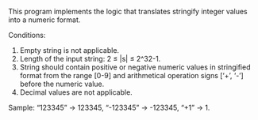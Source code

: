 This program implements the logic that translates stringify integer values into a numeric format.

Conditions:
1) Empty string is not applicable.
2) Length of the input string: 2 ≤ |s| ≤ 2^32-1.
3) String should contain positive or negative numeric values in stringified format from the range [0-9] and arithmetical operation signs [‘+’, ‘-’] before the numeric value.
4) Decimal values are not applicable.

Sample: “123345” -> 123345, “-123345” -> -123345, “+1” -> 1.